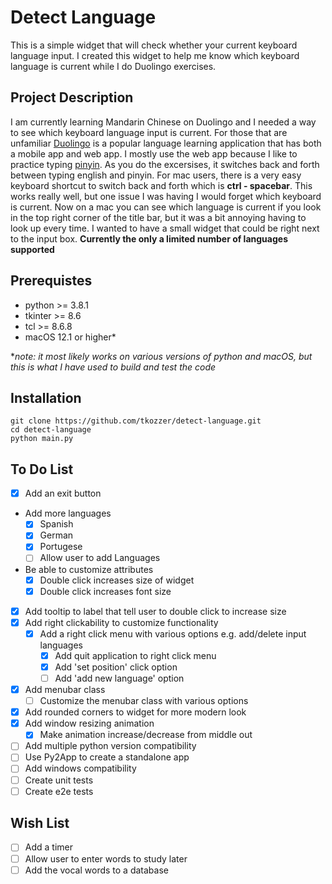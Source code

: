 # Detect Language

This is a simple widget that will check whether your current keyboard language input. I created this widget to help me know which keyboard language is current while I do Duolingo exercises.

## Project Description

I am currently learning Mandarin Chinese on Duolingo and I needed a way to see which keyboard language input is current. For those that are unfamiliar [Duolingo](https://www.duolingo.com) is a popular language learning application that has both a mobile app and web app. I mostly use the web app because I like to practice typing [pinyin](https://en.wikipedia.org/wiki/Pinyin). As you do the excersises, it switches back and forth between typing english and pinyin. For mac users, there is a very easy keyboard shortcut to switch back and forth which is **ctrl - spacebar**. This works really well, but one issue I was having I would forget which keyboard is current. Now on a mac you can see which language is current if you look in the top right corner of the title bar, but it was a bit annoying having to look up every time. I wanted to have a small widget that could be right next to the input box.
**Currently the only a limited number of languages supported**

## Prerequistes

- python >= 3.8.1
- tkinter >= 8.6
- tcl >= 8.6.8
- macOS 12.1 or higher*

**note: it most likely works on various versions of python and macOS, but this is what I have used to build and test the code*

## Installation

    git clone https://github.com/tkozzer/detect-language.git
    cd detect-language
    python main.py

## To Do List

- [X] Add an exit button
- Add more languages
  - [X] Spanish
  - [X] German
  - [X] Portugese
  - [ ] Allow user to add Languages
- Be able to customize attributes
  - [X] Double click increases size of widget
  - [X] Double click increases font size
- [X] Add tooltip to label that tell user to double click to increase size
- [X] Add right clickability to customize functionality
  - [X] Add a right click menu with various options e.g. add/delete input languages
    - [X] Add quit application to right click menu
    - [X] Add 'set position' click option
    - [ ] Add 'add new language' option
- [X] Add menubar class
  - [ ] Customize the menubar class with various options
- [X] Add rounded corners to widget for more modern look
- [X] Add window resizing animation
  - [X] Make animation increase/decrease from middle out
- [ ] Add multiple python version compatibility
- [ ] Use Py2App to create a standalone app
- [ ] Add windows compatibility
- [ ] Create unit tests
- [ ] Create e2e tests

## Wish List

- [ ] Add a timer
- [ ] Allow user to enter words to study later
- [ ] Add the vocal words to a database
